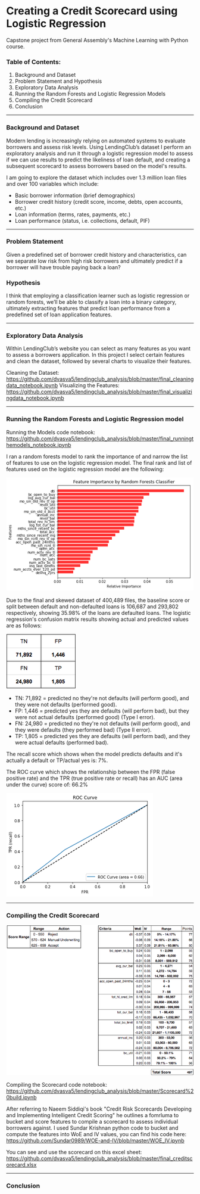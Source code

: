 # Creating a Credit Scorecard using Logistic Regression

Capstone project from General Assembly's Machine Learning with Python course.

### Table of Contents:
  1) Background and Dataset
  2) Problem Statement and Hypothesis
  3) Exploratory Data Analysis
  4) Running the Random Forests and Logistic Regression Models
  5) Compiling the Credit Scorecard
  6) Conclusion
_______________
### Background and Dataset
Modern lending is  increasingly relying on automated systems to evaluate borrowers and assess risk levels. Using LendingClub’s dataset I perform an exploratory analysis and run it through a logistic regression model to assess if we can use results to predict the likeliness of loan default, and creating a subsequent scorecard to assess borrowers based on the model's results.

I am going to explore the dataset which includes over 1.3 million loan files and over 100 variables which include:
 - Basic borrower information (brief demographics)
 - Borrower credit history (credit score, income, debts, open accounts, etc.)
 - Loan information (terms, rates, payments, etc.)
 - Loan performance (status, i.e. collections, default, PIF)
______________
### Problem Statement
Given a predefined set of borrower credit history and characteristics, can we separate low risk from high risk borrowers and ultimately predict if a borrower will have trouble paying back a loan?

### Hypothesis
I think that employing a classification learner such as logistic regression or random forests, we’ll be able to classify a loan into a binary category, ultimately extracting features that predict loan performance from a predefined set of loan application features.
______________
### Exploratory Data Analysis
Within LendingClub’s website you can select as many features as you want to assess a borrowers application. In this project I select certain features and clean the dataset, followed by several charts to visualize their features. 

Cleaning the Dataset: https://github.com/dvasva5/lendingclub_analysis/blob/master/final_cleaningdata_notebook.ipynb
Visualizing the Features: https://github.com/dvasva5/lendingclub_analysis/blob/master/final_visualizingdata_notebook.ipynb
_______________
### Running the Random Forests and Logistic Regression model
Running the Models code notebook: https://github.com/dvasva5/lendingclub_analysis/blob/master/final_runningthemodels_notebook.ipynb

I ran a random forests model to rank the importance of and narrow the list of features to use on the logistic regression model. The final rank and list of features used on the logistic regression model are the following:

![Random Forest features](https://github.com/dvasva5/lendingclub_analysis/blob/master/rf_featuresrank.png)

Due to the final and skewed dataset of 400,489 files, the baseline score or split between default and non-defaulted loans is 106,687 and 293,802 respectively, showing 35.98% of the loans are defaulted loans. The logistic regression's confusion matrix results showing actual and predicted values are as follows:

![Confusion Matrix](https://github.com/dvasva5/lendingclub_analysis/blob/master/confusion_matrix_screenshot.png)
  
- TN: 71,892 = predicted no they're not defaults (will perform good), and they were not defaults (performed good).
- FP: 1,446 = predicted yes they are defaults (will perform bad), but they were not actual defaults (performed good) (Type I error).
- FN: 24,980 = predicted no they're not defaults (will perform good), and they were defaults (they performed bad) (Type II error).
- TP: 1,805 = predicted yes they are defaults (will perform bad), and they were actual defaults (performed bad).

The recall score which shows when the model predicts defaults and it's actually a default or TP/actual yes is: 7%.

The ROC curve which shows the relationship between the FPR (false positive rate) and the TPR (true positive rate or recall) has an AUC (area under the curve) score of: 66.2%

![ROC Curve](https://github.com/dvasva5/lendingclub_analysis/blob/master/roc_curve.png)
_______________
### Compiling the Credit Scorecard

![Scorecard_sample](https://github.com/dvasva5/lendingclub_analysis/blob/master/scorecard_sample.png)

Compiling the Scorecard code notebook: https://github.com/dvasva5/lendingclub_analysis/blob/master/Scorecard%20build.ipynb

After referring to Naeem Siddiqi's book "Credit Risk Scorecards Developing and Implementing Intelligent Credit Scoring" he outlines a fomrluma to bucket and score features to compile a scorecard to assess individual borrowers against. I used Sundar Krishnan python code to bucket and compute the features into WoE and IV values, you can find his code here: https://github.com/Sundar0989/WOE-and-IV/blob/master/WOE_IV.ipynb 

You can see and use the scorecard on this excel sheet: https://github.com/dvasva5/lendingclub_analysis/blob/master/final_creditscorecard.xlsx
______________
### Conclusion

